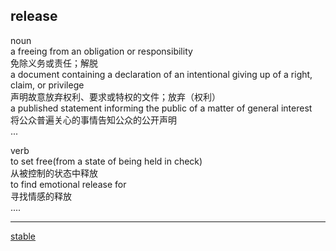 ## release  
noun  
a freeing from an obligation or responsibility  
免除义务或责任；解脱  
a document containing a declaration of an intentional giving up of a right, claim, or privilege  
声明故意放弃权利、要求或特权的文件；放弃（权利）  
a published statement informing the public of a matter of general interest  
将公众普遍关心的事情告知公众的公开声明  
...  

verb  
to set free(from a state of being held in check)  
从被控制的状态中释放  
to find emotional release for  
寻找情感的释放  
....   

----  

[stable](43.md)  